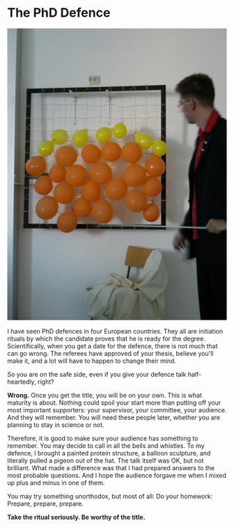 
# The PhD Defence

![Defence with Balloons](images/ballons.jpg)

I have seen PhD defences in four European countries. They all are initiation rituals by which the candidate proves that he is ready for the degree. Scientifically, when you get a date for the defence, there is not much that can go wrong. The referees have approved of your thesis, believe you'll make it, and a lot will have to happen to change their mind. 

So you are on the safe side, even if you give your defence talk half-heartedly, right? 

**Wrong.** Once you get the title, you will be on your own. This is what maturity is about. Nothing could spoil your start more than putting off your most important supporters: your supervisor, your committee, your audience. And they will remember. You will need these people later, whether you are planning to stay in science or not. 

Therefore, it is good to make sure your audience has something to remember. You may decide to call in all the bells and whistles. To my defence, I brought a painted protein structure, a balloon sculpture, and literally pulled a pigeon out of the hat. The talk itself was OK, but not brilliant. What made a difference was that I had prepared answers to the most probable questions. And I hope the audience forgave me when I mixed up plus and minus in one of them. 

You may try something unorthodox, but most of all: Do your homework: Prepare, prepare, prepare.

**Take the ritual seriously. Be worthy of the title.**
